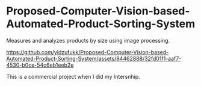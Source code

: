 # Proposed-Computer-Vision-based-Automated-Product-Sorting-System

Measures and analyzes products by size using image processing.

https://github.com/yldzufukk/Proposed-Computer-Vision-based-Automated-Product-Sorting-System/assets/84462888/32fd01f1-aaf7-4530-b0ce-54c6eb1eeb2e

This is a commercial project when I did my Intersnhip.
